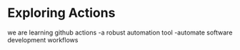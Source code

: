 # Exploring Actions
we are learning github actions
-a robust automation tool
-automate software development workflows